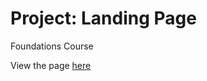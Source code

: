 # Project: Landing Page
Foundations Course

View the page [here](https://azaespa.github.io/01-Landing-Page/Landing-Page/index.html)